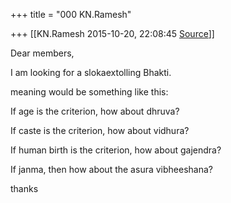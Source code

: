 +++
title = "000 KN.Ramesh"

+++
[[KN.Ramesh	2015-10-20, 22:08:45 [Source](https://groups.google.com/g/samskrita/c/fw-uybCkNws)]]



Dear members,

  

I am looking for a slokaextolling Bhakti.

  

meaning would be something like this:

  

If age is the criterion, how about dhruva?

If caste is the criterion, how about vidhura?

If human birth is the criterion, how about gajendra?

If janma, then how about the asura vibheeshana?

  

thanks

  

  

